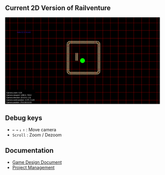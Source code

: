 ## Current 2D Version of Railventure
![Rendu 2D](./documentation/assets/img/2d_render.png)

## Debug keys
- `←` `→` `↓` `↑` : Move camera
- `Scroll` : Zoom / Dezoom

## Documentation

- [Game Design Document](https://docs.google.com/document/d/11n7iS0IGyN1e3w6MINMN4v4J-sQadCq4GiFhUPvfKh4/)
- [Project Management](https://trello.com/b/kmGSew56/railventure)